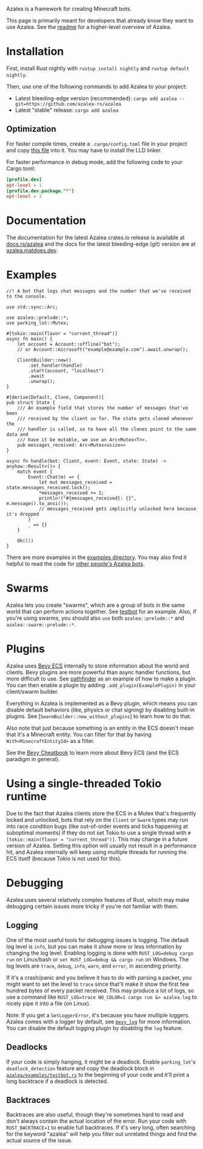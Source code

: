 Azalea is a framework for creating Minecraft bots.

This page is primarily meant for developers that already know they want to use Azalea.
See the [readme](https://github.com/azalea-rs/azalea) for a higher-level overview of Azalea.

# Installation

First, install Rust nightly with `rustup install nightly` and `rustup default nightly`.

Then, use one of the following commands to add Azalea to your project:

-   Latest bleeding-edge version (recommended): `cargo add azalea --git=https://github.com/azalea-rs/azalea`
-   Latest "stable" release: `cargo add azalea`

## Optimization

For faster compile times, create a `.cargo/config.toml` file in your project and copy
[this file](https://github.com/azalea-rs/azalea/blob/main/.cargo/config_fast_builds.toml)
into it. You may have to install the LLD linker.

For faster performance in debug mode, add the following code to your
Cargo.toml:

```toml
[profile.dev]
opt-level = 1
[profile.dev.package."*"]
opt-level = 3
```

# Documentation

The documentation for the latest Azalea crates.io release is available at [docs.rs/azalea](https://docs.rs/azalea/latest/azalea/) and the docs for the latest bleeding-edge (git) version are at [azalea.matdoes.dev](https://azalea.matdoes.dev/azalea/).

# Examples

```rust,no_run
//! A bot that logs chat messages and the number that we've received to the console.

use std::sync::Arc;

use azalea::prelude::*;
use parking_lot::Mutex;

#[tokio::main(flavor = "current_thread")]
async fn main() {
    let account = Account::offline("bot");
    // or Account::microsoft("example@example.com").await.unwrap();

    ClientBuilder::new()
        .set_handler(handle)
        .start(account, "localhost")
        .await
        .unwrap();
}

#[derive(Default, Clone, Component)]
pub struct State {
    /// An example field that stores the number of messages that've been
    /// received by the client so far. The state gets cloned whenever the
    /// handler is called, so to have all the clones point to the same data and
    /// have it be mutable, we use an Arc<Mutex<T>>.
    pub messages_received: Arc<Mutex<usize>>
}

async fn handle(bot: Client, event: Event, state: State) -> anyhow::Result<()> {
    match event {
        Event::Chat(m) => {
            let mut messages_received = state.messages_received.lock();
            *messages_received += 1;
            println!("#{messages_received}: {}", m.message().to_ansi());
            // messages_received gets implicitly unlocked here because it's dropped
        }
        _ => {}
    }

    Ok(())
}
```

There are more examples in the [examples directory](https://github.com/azalea-rs/azalea/tree/main/azalea/examples).
You may also find it helpful to read the code for [other people's Azalea bots](https://github.com/azalea-rs/azalea#real-world-bots-using-azalea).

# Swarms

Azalea lets you create "swarms", which are a group of bots in the same world that can perform actions together. See [testbot](https://github.com/azalea-rs/azalea/blob/main/azalea/examples/testbot/main.rs) for an example. Also, if you're using swarms, you should also `use` both `azalea::prelude::*` and `azalea::swarm::prelude::*`.

# Plugins

Azalea uses [Bevy ECS](https://docs.rs/bevy_ecs) internally to store information about the world and clients. Bevy plugins are more powerful than async handler functions, but more difficult to use. See [pathfinder](https://github.com/azalea-rs/azalea/blob/main/azalea/src/pathfinder/mod.rs) as an example of how to make a plugin. You can then enable a plugin by adding `.add_plugin(ExamplePlugin)` in your client/swarm builder.

Everything in Azalea is implemented as a Bevy plugin, which means you can disable default behaviors (like, physics or chat signing) by disabling built-in plugins. See [`SwarmBuilder::new_without_plugins`] to learn how to do that.

Also note that just because something is an entity in the ECS doesn't mean that it's a Minecraft entity. You can filter for that by having `With<MinecraftEntityId>` as a filter.

See the [Bevy Cheatbook](https://bevy-cheatbook.github.io/programming/ecs-intro.html) to learn more about Bevy ECS (and the ECS paradigm in general).

# Using a single-threaded Tokio runtime

Due to the fact that Azalea clients store the ECS in a Mutex that's frequently locked and unlocked, bots that rely on the `Client` or `Swarm` types may run into race condition bugs (like out-of-order events and ticks happening at suboptimal moments) if they do not set Tokio to use a single thread with `#[tokio::main(flavor = "current_thread")]`. This may change in a future version of Azalea. Setting this option will usually not result in a performance hit, and Azalea internally will keep using multiple threads for running the ECS itself (because Tokio is not used for this).

# Debugging

Azalea uses several relatively complex features of Rust, which may make debugging certain issues more tricky if you're not familiar with them.

## Logging

One of the most useful tools for debugging issues is logging. The default log level is `info`, but you can make it show more or less information by changing the log level. Enabling logging is done with `RUST_LOG=debug cargo run` on Linux/bash or `set RUST_LOG=debug && cargo run` on Windows. The log levels are `trace`, `debug`, `info`, `warn`, and `error`, in ascending priority.

If it's a crash/panic and you believe it has to do with parsing a packet, you might want to set the level to `trace` since that'll make it show the first few hundred bytes of every packet received. This may produce a lot of logs, so use a command like `RUST_LOG=trace NO_COLOR=1 cargo run &> azalea.log` to nicely pipe it into a file (on Linux).

Note: If you get a `SetLoggerError`, it's because you have multiple loggers. Azalea comes with a logger by default, see [`bevy_log`] for more information. You can disable the default logging plugin by disabling the `log` feature.

## Deadlocks

If your code is simply hanging, it might be a deadlock. Enable `parking_lot`'s `deadlock_detection` feature and copy the deadlock block in [`azalea/examples/testbot.rs`](https://github.com/azalea-rs/azalea/blob/main/azalea/examples/testbot/main.rs) to the beginning of your code and it'll print a long backtrace if a deadlock is detected.

## Backtraces

Backtraces are also useful, though they're sometimes hard to read and don't always contain the actual location of the error. Run your code with `RUST_BACKTRACE=1` to enable full backtraces. If it's very long, often searching for the keyword "azalea" will help you filter out unrelated things and find the actual source of the issue.

[`bevy_log`]: https://docs.rs/bevy_log
